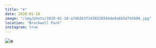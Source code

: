 ```yaml
---
title: "❄️"
date: 2020-01-18
image: "/img/photo/2020-01-18-a7db263f3430228564de8a6b5d745606.jpg"
location: "Brockwell Park"
instagram: true
---
```


![❄️](/img/photo/2020-01-18-a7db263f3430228564de8a6b5d745606.jpg)
